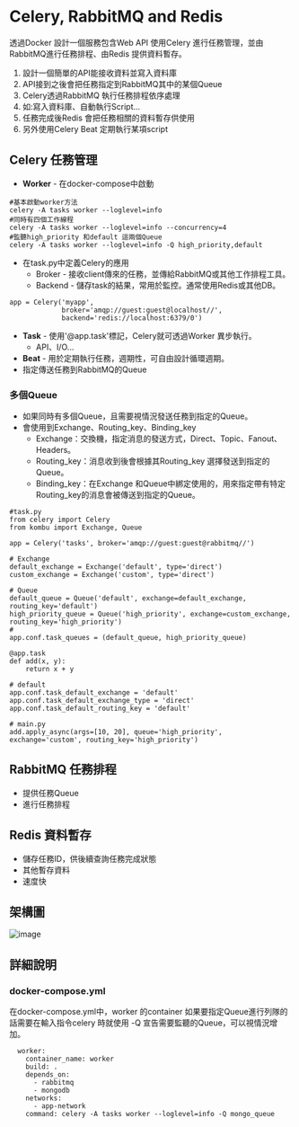 # Celery, RabbitMQ and Redis
透過Docker 設計一個服務包含Web API 使用Celery 進行任務管理，並由RabbitMQ進行任務排程、由Redis 提供資料暫存。
1. 設計一個簡單的API能接收資料並寫入資料庫
2. API接到之後會把任務指定到RabbitMQ其中的某個Queue
3. Celery透過RabbitMQ 執行任務排程依序處理
4. 如:寫入資料庫、自動執行Script...
6. 任務完成後Redis 會把任務相關的資料暫存供使用
7. 另外使用Celery Beat 定期執行某項script
## Celery 任務管理
* **Worker** - 在docker-compose中啟動
```bash!
#基本啟動worker方法
celery -A tasks worker --loglevel=info
#同時有四個工作線程
celery -A tasks worker --loglevel=info --concurrency=4
#監聽high_priority 和default 這兩個Queue
celery -A tasks worker --loglevel=info -Q high_priority,default
```
* 在task.py中定義Celery的應用
    * Broker - 接收client傳來的任務，並傳給RabbitMQ或其他工作排程工具。
    * Backend - 儲存task的結果，常用於監控。通常使用Redis或其他DB。
```python!
app = Celery('myapp',
             broker='amqp://guest:guest@localhost//',
             backend='redis://localhost:6379/0')
```
* **Task** - 使用'@app.task'標記，Celery就可透過Worker 異步執行。
    * API、I/O...
* **Beat** - 用於定期執行任務，週期性，可自由設計循環週期。
* 指定傳送任務到RabbitMQ的Queue
### 多個Queue
* 如果同時有多個Queue，且需要視情況發送任務到指定的Queue。
* 會使用到Exchange、Routing_key、Binding_key
    * Exchange：交換機，指定消息的發送方式，Direct、Topic、Fanout、Headers。
    * Routing_key：消息收到後會根據其Routing_key 選擇發送到指定的Queue。
    * Binding_key：在Exchange 和Queue中綁定使用的，用來指定帶有特定Routing_key的消息會被傳送到指定的Queue。
```python!
#task.py
from celery import Celery
from kombu import Exchange, Queue

app = Celery('tasks', broker='amqp://guest:guest@rabbitmq//')

# Exchange
default_exchange = Exchange('default', type='direct')
custom_exchange = Exchange('custom', type='direct')

# Queue
default_queue = Queue('default', exchange=default_exchange, routing_key='default')
high_priority_queue = Queue('high_priority', exchange=custom_exchange, routing_key='high_priority')
# 
app.conf.task_queues = (default_queue, high_priority_queue)

@app.task
def add(x, y):
    return x + y

# default
app.conf.task_default_exchange = 'default'
app.conf.task_default_exchange_type = 'direct'
app.conf.task_default_routing_key = 'default'
```
```python!
# main.py
add.apply_async(args=[10, 20], queue='high_priority', exchange='custom', routing_key='high_priority')
```

## RabbitMQ 任務排程
* 提供任務Queue
* 進行任務排程
## Redis 資料暫存
* 儲存任務ID，供後續查詢任務完成狀態
* 其他暫存資料
* 速度快
## 架構圖
![image](https://hackmd.io/_uploads/Sy80wi3lC.png)

## 詳細說明
### docker-compose.yml
在docker-compose.yml中，worker 的container 如果要指定Queue進行列隊的話需要在輸入指令celery 時就使用 -Q 宣告需要監聽的Queue，可以視情況增加。
```yaml!
  worker:
    container_name: worker
    build: .
    depends_on:
      - rabbitmq
      - mongodb
    networks:
      - app-network
    command: celery -A tasks worker --loglevel=info -Q mongo_queue
```
